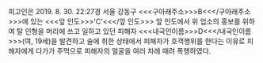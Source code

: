 피고인은 2019. 8. 30. 22:27경 서울 강동구 <<<구아래주소>>>B<<</구아래주소>>>에 있는 <<<앞 인도>>>'C'<<</앞 인도>>> 앞 인도에서 위 업소의 홍보를 위하여 탈 인형을 머리에 쓰고 일하고 있던 피해자 <<<내국인이름>>>D<<</내국인이름>>>(여, 19세)을 발견하고 술에 취한 상태에서 피해자가 호객행위를 한다는 이유로 피해자에게 다가가 주먹으로 피해자의 얼굴을 여러 차례 때려 폭행하였다.